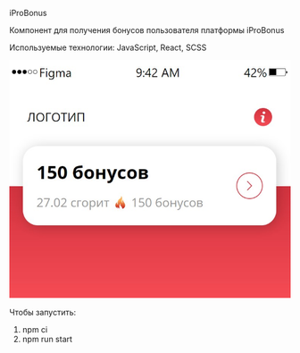 iProBonus

Компонент для получения бонусов пользователя платформы iProBonus

Используемые технологии: JavaScript, React, SCSS

![screenshot](https://github.com/Shchekatya/iProBonus/blob/main/screenshots/Screenshot_36.jpg)

Чтобы запустить:

1.  npm ci
2.  npm run start
